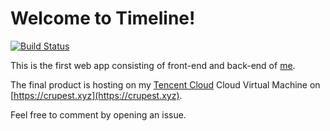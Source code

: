 # Welcome to Timeline!

[![Build Status](https://dev.azure.com/crupest-web/Timeline/_apis/build/status/crupest.Timeline?branchName=master)](https://dev.azure.com/crupest-web/Timeline/_build/latest?definitionId=3&branchName=master)

This is the first web app consisting of front-end and back-end of [me](https://github.com/crupest).

The final product is hosting on my [Tencent Cloud](https://cloud.tencent.com/) Cloud Virtual Machine on [https://crupest.xyz](https://crupest.xyz).

Feel free to comment by opening an issue.
